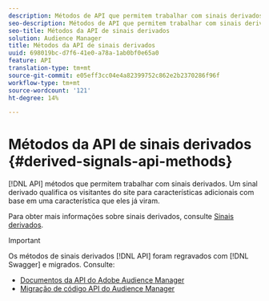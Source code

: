 ```yaml
---
description: Métodos de API que permitem trabalhar com sinais derivados. Um sinal derivado qualifica os visitantes do site para características adicionais com base em uma característica que eles já viram.
seo-description: Métodos de API que permitem trabalhar com sinais derivados. Um sinal derivado qualifica os visitantes do site para características adicionais com base em uma característica que eles já viram.
seo-title: Métodos da API de sinais derivados
solution: Audience Manager
title: Métodos da API de sinais derivados
uuid: 698019bc-d7f6-41e0-a78a-1ab0bf0e65a0
feature: API
translation-type: tm+mt
source-git-commit: e05eff3cc04e4a82399752c862e2b2370286f96f
workflow-type: tm+mt
source-wordcount: '121'
ht-degree: 14%

---
```



# Métodos da API de sinais derivados {#derived-signals-api-methods}

[!DNL API] métodos que permitem trabalhar com sinais derivados. Um sinal derivado qualifica os visitantes do site para características adicionais com base em uma característica que eles já viram.

<!-- c_separator.xml -->

Para obter mais informações sobre sinais derivados, consulte [Sinais derivados](../../features/derived-signals.md).

>[!IMPORTANT]
>
>Os métodos de sinais derivados [!DNL API] foram regravados com [!DNL Swagger] e migrados. Consulte:
>
>* [Documentos da API do Adobe Audience Manager](https://bank.demdex.com/portal/swagger/index.html)
>* [Migração de código API do Audience Manager](../../api/api-swagger-migration.md)